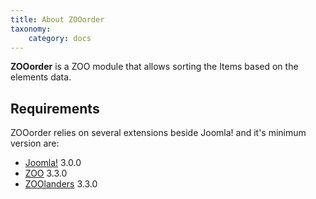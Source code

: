 ```yaml
---
title: About ZOOorder
taxonomy:
    category: docs
---
```


**ZOOorder** is a ZOO module that allows sorting the Items based on the elements data.

## Requirements

ZOOorder relies on several extensions beside Joomla! and it's minimum version are:

- [Joomla!](http://www.joomla.org/) 3.0.0
- [ZOO](http://yootheme.com/zoo/) 3.3.0
- [ZOOlanders](https://www.zoolanders.com/extensions/zoolanders) 3.3.0

